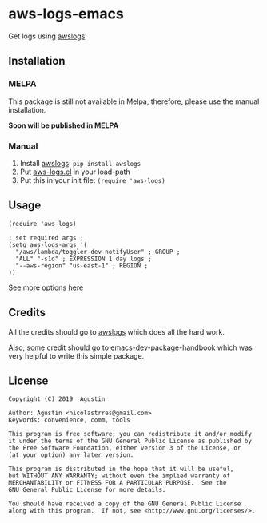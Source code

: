 # aws-logs-emacs

Get logs using [awslogs](https://github.com/jorgebastida/awslogs)

## Installation

### MELPA
This package is still not available in Melpa, therefore, please use the manual installation.

**Soon will be published in MELPA**

### Manual

1. Install [awslogs](https://github.com/jorgebastida/awslogs): `pip install awslogs `
2. Put [aws-logs.el](aws-logs.el) in your load-path
3. Put this in your init file: `(require 'aws-logs)`

## Usage

```elisp
(require 'aws-logs)

; set required args ; 
(setq aws-logs-args '(
  "/aws/lambda/toggler-dev-notifyUser" ; GROUP ;
  "ALL" "-s1d" ; EXPRESSION 1 day logs ; 
  "--aws-region" "us-east-1" ; REGION ;
))
```

See more options [here](https://github.com/jorgebastida/awslogs#options) 

## Credits

All the credits should go to [awslogs](https://github.com/jorgebastida/awslogs) which does all the hard work.

Also, some credit should go to [emacs-dev-package-handbook](https://github.com/alphapapa/emacs-package-dev-handbook) which was very helpful to write this simple package.

## License
```
Copyright (C) 2019  Agustin

Author: Agustin <nicolastrres@gmail.com>
Keywords: convenience, comm, tools

This program is free software; you can redistribute it and/or modify 
it under the terms of the GNU General Public License as published by
the Free Software Foundation, either version 3 of the License, or
(at your option) any later version.

This program is distributed in the hope that it will be useful,
but WITHOUT ANY WARRANTY; without even the implied warranty of
MERCHANTABILITY or FITNESS FOR A PARTICULAR PURPOSE.  See the
GNU General Public License for more details.

You should have received a copy of the GNU General Public License
along with this program.  If not, see <http://www.gnu.org/licenses/>.
```
